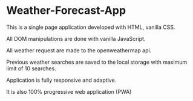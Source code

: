 # Weather-Forecast-App
This is a single page application developed with HTML, vanilla CSS.

All DOM manipulations are done with vanilla JavaScript.

All weather request are made to the openweathermap api.

Previous weather searches are saved to the local storage with maximum limit of 10 searches.

Application is fully responsive and adaptive.

It is also 100% progressive web application (PWA)

